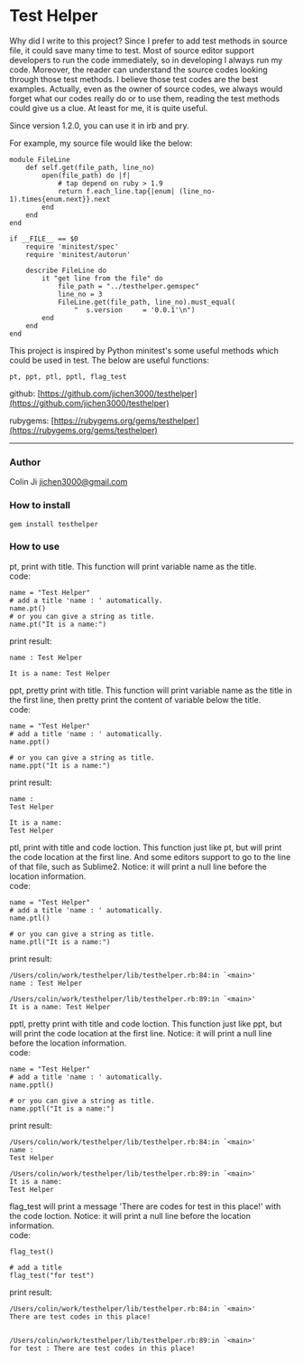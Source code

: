 # Test Helper

Why did I write to this project? Since I prefer to add test methods in source file, it could save many time to test.
Most of source editor support developers to run the code immediately, so in developing I always run my code.
Moreover, the reader can understand the source codes looking through those test methods. I believe those test codes are 
the best examples. Actually, even as the owner of source codes, we always would forget what our codes really do or 
to use them, reading the test methods could give us a clue. At least for me, it is quite useful.

Since version 1.2.0, you can use it in irb and pry.

For example, my source file would like the below:

    module FileLine
        def self.get(file_path, line_no)
            open(file_path) do |f|
                # tap depend on ruby > 1.9
                return f.each_line.tap{|enum| (line_no-1).times{enum.next}}.next
            end
        end
    end

    if __FILE__ == $0
        require 'minitest/spec'
        require 'minitest/autorun'

        describe FileLine do
            it "get line from the file" do
                file_path = "../testhelper.gemspec"
                line_no = 3
                FileLine.get(file_path, line_no).must_equal(
                    "  s.version     = '0.0.1'\n")
            end
        end
    end

This project is inspired by Python minitest's some useful methods which could be used in test.
The below are useful functions:

    pt, ppt, ptl, pptl, flag_test

github: [https://github.com/jichen3000/testhelper](https://github.com/jichen3000/testhelper)

rubygems: [https://rubygems.org/gems/testhelper](https://rubygems.org/gems/testhelper)

-----------------------

### Author

Colin Ji <jichen3000@gmail.com>


### How to install

    gem install testhelper

### How to use

pt, print with title. This function will print variable name as the title.
<br>code:
    
    name = "Test Helper"
    # add a title 'name : ' automatically.
    name.pt()                       
    # or you can give a string as title.
    name.pt("It is a name:")

print result:

    name : Test Helper

    It is a name: Test Helper

ppt, pretty print with title. This function will print variable name as the title
in the first line, then pretty print the content of variable below the title.
<br>code:
    
    name = "Test Helper"
    # add a title 'name : ' automatically.
    name.ppt()
    
    # or you can give a string as title.
    name.ppt("It is a name:")

print result:

    name : 
    Test Helper

    It is a name: 
    Test Helper

ptl, print with title and code loction. This function just like pt, but will print
the code location at the first line.
And some editors support to go to the line of that file, such as Sublime2.
Notice: it will print a null line before the location information.
<br>code:
    
    name = "Test Helper"
    # add a title 'name : ' automatically.
    name.ptl()   
                        
    # or you can give a string as title.
    name.ptl("It is a name:")

print result:

    /Users/colin/work/testhelper/lib/testhelper.rb:84:in `<main>'
    name : Test Helper
    
    /Users/colin/work/testhelper/lib/testhelper.rb:89:in `<main>'
    It is a name: Test Helper

pptl, pretty print with title and code loction. This function just like ppt, but will print
the code location at the first line.
Notice: it will print a null line before the location information.
<br>code:
    
    name = "Test Helper"
    # add a title 'name : ' automatically.
    name.pptl()
    
    # or you can give a string as title.
    name.pptl("It is a name:")

print result:

    /Users/colin/work/testhelper/lib/testhelper.rb:84:in `<main>'
    name : 
    Test Helper
    
    /Users/colin/work/testhelper/lib/testhelper.rb:89:in `<main>'
    It is a name: 
    Test Helper

flag_test will print a message 'There are codes for test in this place!' with the code loction.
Notice: it will print a null line before the location information.
<br>code:

    flag_test()

    # add a title
    flag_test("for test")

print result:


    /Users/colin/work/testhelper/lib/testhelper.rb:84:in `<main>'
    There are test codes in this place!    


    /Users/colin/work/testhelper/lib/testhelper.rb:89:in `<main>'
    for test : There are test codes in this place!    
